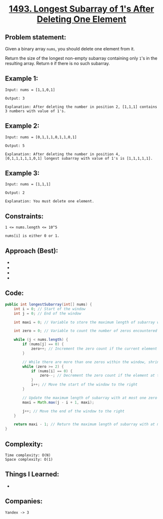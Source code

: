 <h1 align="center"><a href="https://leetcode.com/problems/longest-subarray-of-1s-after-deleting-one-element/" target="_blank">1493. Longest Subarray of 1's After Deleting One Element</a></h1>

## Problem statement:
Given a binary array `nums`, you should delete one element from it.

Return the size of the longest non-empty subarray containing only `1`'s in the resulting array. Return `0` if there is no such subarray.


## Example 1:

```
Input: nums = [1,1,0,1]

Output: 3

Explanation: After deleting the number in position 2, [1,1,1] contains 3 numbers with value of 1's.
```

## Example 2:

```
Input: nums = [0,1,1,1,0,1,1,0,1]

Output: 5

Explanation: After deleting the number in position 4, [0,1,1,1,1,1,0,1] longest subarray with value of 1's is [1,1,1,1,1].
```


## Example 3:

```
Input: nums = [1,1,1]

Output: 2

Explanation: You must delete one element.
```


## Constraints:

```
1 <= nums.length <= 10^5

nums[i] is either 0 or 1.
```


 

## Approach (Best):

- 
  
- 
  
-
  
- 



## Code: 

```java
public int longestSubarray(int[] nums) {
    int i = 0; // Start of the window
    int j = 0; // End of the window

    int maxi = 0; // Variable to store the maximum length of subarray with at most one zero

    int zero = 0; // Variable to count the number of zeros encountered within the window

    while (j < nums.length) {
        if (nums[j] == 0) {
            zero++; // Increment the zero count if the current element is zero
        }

        // While there are more than one zeros within the window, shrink the window from the left (i)
        while (zero >= 2) {
            if (nums[i] == 0) {
                zero--; // Decrement the zero count if the element at the start of the window is zero
            }
            i++; // Move the start of the window to the right
        }

        // Update the maximum length of subarray with at most one zero found so far
        maxi = Math.max(j - i + 1, maxi);

        j++; // Move the end of the window to the right
    }

    return maxi - 1; // Return the maximum length of subarray with at most one zero (subtract 1 as the problem requires excluding the zero)
}
```







## Complexity:

```
Time complexity: O(N)
Space complexity: O(1)
```

## Things I Learned:

- 
  


## Companies:

```
Yandex -> 3
```





